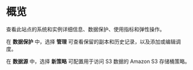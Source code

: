 概览
====

查看此站点的系统和实例详细信息、数据保护、使用指标和弹性操作。

在 **数据保护** 中，选择 **管理** 可查看保留的副本和历史记录，以及添加或编辑调度。

在 **数据源** 中，选择 **新策略** 可配置用于访问 S3 数据的 Amazon S3 存储桶策略。
